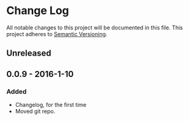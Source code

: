 # Change Log
All notable changes to this project will be documented in this file.
This project adheres to [Semantic Versioning](http://semver.org/).

## Unreleased

## 0.0.9 - 2016-1-10
### Added
 - Changelog, for the first time
 - Moved git repo.